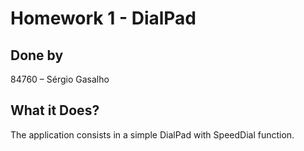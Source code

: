 # Homework 1 - DialPad

## Done by 
84760 – Sérgio Gasalho

## What it Does?

The application consists in a simple DialPad with SpeedDial function.

